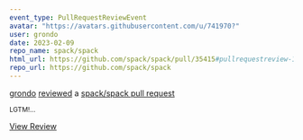 ```yaml
---
event_type: PullRequestReviewEvent
avatar: "https://avatars.githubusercontent.com/u/741970?"
user: grondo
date: 2023-02-09
repo_name: spack/spack
html_url: https://github.com/spack/spack/pull/35415#pullrequestreview-1290368662
repo_url: https://github.com/spack/spack
---
```


<a href='https://github.com/grondo' target='_blank'>grondo</a> <a href='https://github.com/spack/spack/pull/35415#pullrequestreview-1290368662' target='_blank'>reviewed</a> a <a href='https://github.com/spack/spack/pull/35415' target='_blank'>spack/spack pull request</a>

<small>LGTM!...</small>

<a href='https://github.com/spack/spack/pull/35415#pullrequestreview-1290368662' target='_blank'>View Review</a>